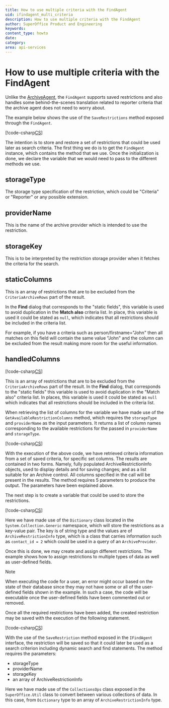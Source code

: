 ```yaml
---
title: How to use multiple criteria with the FindAgent
uid: ifindagent_multi_criteria
description: How to use multiple criteria with the FindAgent
author: SuperOffice Product and Engineering
keywords: 
content_type: howto
date:
category: 
area: api-services
---
```


# How to use multiple criteria with the FindAgent

Unlike the [ArchiveAgent][1], the `FindAgent` supports saved restrictions and also handles some behind-the-scenes translation related to reporter criteria that the archive agent does not need to worry about.

The example below shows the use of the `SaveRestrictions` method exposed through the `FindAgent`.

[!code-csharp[CS](includes/ifindagent-person.cs)]

The intention is to store and restore a set of restrictions that could be used later as search criteria. The first thing we do is to get the `FindAgent` instance, which contains the method that we use. Once the initialization is done, we declare the variable that we would need to pass to the different methods we use.

## storageType

The storage type specification of the restriction, which could be "Criteria" or "Reporter" or any possible extension.

## providerName

This is the name of the archive provider which is intended to use the restriction.

## storageKey

This is to be interpreted by the restriction storage provider when it fetches the criteria for the search.

## staticColumns

This is an array of restrictions that are to be excluded from the `CriteriaArchiveRows` part of the result.

In the **Find** dialog that corresponds to the "static fields", this variable is used to avoid duplication in the **Match also** criteria list. In place, this variable is used it could be stated as `null`, which indicates that all restrictions should be included in the criteria list.

For example, if you have a criteria such as person/firstname="John" then all matches on this field will contain the same value "John" and the column can be excluded from the result making more room for the useful information.

## handledColumns

[!code-csharp[CS](includes/ifindagent-person.cs?range=22)]

This is an array of restrictions that are to be excluded from the `CriteriaArchiveRows` part of the result. In the **Find** dialog, that corresponds to the "static fields" this variable is used to avoid duplication in the "Match also" criteria list. In places, this variable is used it could be stated as `null` which indicates that all restrictions should be included in the criteria list.

When retrieving the list of columns for the variable we have made use of the `GetAvailableRestrictionColumns` method, which requires the `storageType` and `providerName` as the input parameters. It returns a list of column names corresponding to the available restrictions for the passed in `providerName` and `storageType`.

[!code-csharp[CS](includes/ifindagent-person.cs?range=26)]

With the execution of the above code, we have retrieved criteria information from a set of saved criteria, for specific set columns. The results are contained in two forms. Namely,  fully populated ArchiveRestrictionInfo objects, used to display details and for saving changes; and as a list suitable for an Archive control. All columns specified in the call will be present in the results. The method requires 5 parameters to produce the output. The parameters have been explained above.

The next step is to create a variable that could be used to store the restrictions.

[!code-csharp[CS](includes/ifindagent-person.cs?range=29)]

Here we have made use of the `Dictionary` class located in the `System.Collection.Generic` namespace, which will store the restrictions as a key-value pair. The key is of string type and the values are of `ArchiveRestrictionInfo` type, which is a class that carries information such as `contact_id = 2` which could be used in a query of an `ArchiveProvider`.

Once this is done, we may create and assign different restrictions. The example shows how to assign restrictions to multiple types of data as well as user-defined fields.

> [!NOTE]
> When executing the code for a user, an error might occur based on the state of their database since they may not have some or all of the user-defined fields shown in the example. In such a case, the code will be executable once the user-defined fields have been commented out or removed.

Once all the required restrictions have been added, the created restriction may be saved with the execution of the following statement.

[!code-csharp[CS](includes/ifindagent-person.cs?range=63)]

With the use of the `SaveRestriction` method exposed in the `IFindAgent` interface, the restriction will be saved so that it could later be used as a search criterion including dynamic search and find statements. The method requires the parameters:

* storageType
* providerName
* storageKey
* an array of ArchiveRestrictionInfo

Here we have made use of the `CollectionsOps` class exposed in the `SuperOffice.Util` class to convert between various collections of data. In this case, from `Dictionary` type to an array of `ArchiveRestrictionInfo` type.

<!-- Referenced links -->
[1]: ../iarchiveagent/using-criteria.md
